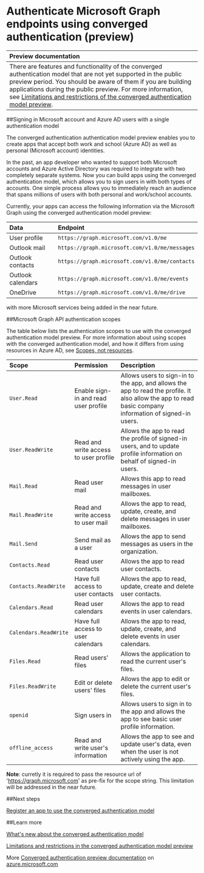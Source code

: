 

# Authenticate Microsoft Graph endpoints using converged authentication (preview)



|**Preview documentation** | 
|:-----|   
| There are features and functionality of the converged authentication model that are not yet supported in the public preview period. You should be aware of them if you are building applications during the public preview. For more information, see [Limitations and restrictions of the converged authentication model preview](https://azure.microsoft.com/en-us/documentation/articles/active-directory-v2-limitations/).|


##Signing in Microsoft account and Azure AD users with a single authentication model

The converged authentication authentication model preview enables you to create apps that accept both work and school (Azure AD) as well as personal (Microsoft account) identities. 

In the past, an app developer who wanted to support both Microsoft accounts and Azure Active Directory was required to integrate with two completely separate systems. Now you can build apps using the converged authentication model, which allows you to sign users in with both types of accounts. One simple process allows you to immediately reach an audience that spans millions of users with both personal and work/school accounts.   

Currently, your apps can access the following information via the Microsoft Graph using the converged authentication model preview:

|Data | Endpoint|
|:-----|:-----|  
|User profile		|`https://graph.microsoft.com/v1.0/me` | 
|Outlook mail 		|`https://graph.microsoft.com/v1.0/me/messages` | 
|Outlook contacts 	|`https://graph.microsoft.com/v1.0/me/contacts` | 
|Outlook calendars	|`https://graph.microsoft.com/v1.0/me/events` | 
|OneDrive 			|`https://graph.microsoft.com/v1.0/me/drive` | 

with more Microsoft services being added in the near future.


<!---<a name="bk_samples"> </a>-->
<!--
##Code samples

Explore the following code sample to learn how to create apps that use the converged authentication model preview to access Office APIs.

- [.NET MVC web app](https://dev.outlook.com/RestGettingStarted/Tutorial/dotnet)


- [Android](https://github.com/OfficeDev)
- [iOS](https://github.com/OfficeDev)
- [JavaScript](https://github.com/OfficeDev)
-->


<!--<a name="bk_scopes"> </a>-->

##Microsoft Graph API authentication scopes

The table below lists the authentication scopes to use with the converged authentication model preview. For more information about using scopes with the converged authentication model, and how it differs from using resources in Azure AD, see [Scopes, not resources](https://azure.microsoft.com/en-us/documentation/articles/active-directory-v2-compare/#scopes-not-resources).


|**Scope** | **Permission** | **Description** | 
|:-----|:-----|:-----|
| `User.Read` |Enable sign-in and read user profile |Allows users to sign-in to the app, and allows the app to read the profile. It also allow the app to read basic company information of signed-in users. |
| `User.ReadWrite` |Read and write access to user profile |Allows the app to read the profile of signed-in users, and to update profile information on behalf of signed-in users. |
| `Mail.Read` |Read user mail|Allows this app to read messages in user mailboxes.| 
| `Mail.ReadWrite` |Read and write access to user mail|Allows the app to read, update, create, and delete messages in user mailboxes.|
| `Mail.Send`  |Send mail as a user|Allows the app to send messages as users in the organization.|
| `Contacts.Read` |Read user contacts|Allows the app to read user contacts.|
| `Contacts.ReadWrite` |Have full access to user contacts|Allows the app to read, update, create and delete user contacts.|
| `Calendars.Read` |Read user calendars|Allows the app to read events in user calendars.|
| `Calendars.ReadWrite` |Have full access to user calendars|Allows the app to read, update, create, and delete events in user calendars.|
| `Files.Read` |Read users' files |Allows the application to read the current user's files. |
| `Files.ReadWrite` |Edit or delete users' files |Allows the app to edit or delete the current user's files. |
| `openid` |Sign users in |Allows users to sign in to the app and allows the app to see basic user profile information. |
| `offline_access` |Read and write user's information |Allows the app to see and update user's data, even when the user is not actively using the app. |

**Note**: curretly it is required to pass the resource url of 'https://graph.microsoft.com' as pre-fix for the scope string. This limitation will be addressed in the near future. 

##Next steps

[Register an app to use the converged authentication model](https://azure.microsoft.com/en-us/documentation/articles/active-directory-v2-app-registration/)

##Learn more

[What's new about the converged authentication model](https://azure.microsoft.com/en-us/documentation/articles/active-directory-v2-compare)

[Limitations and restrictions in the converged authentication model preview](https://azure.microsoft.com/en-us/documentation/articles/active-directory-v2-limitations/)

More [Converged authentication preview documentation](https://azure.microsoft.com/en-us/documentation/articles/?service=active-directory&term=app+model+v2.0) on [azure.microsoft.com](https://azure.microsoft.com)



